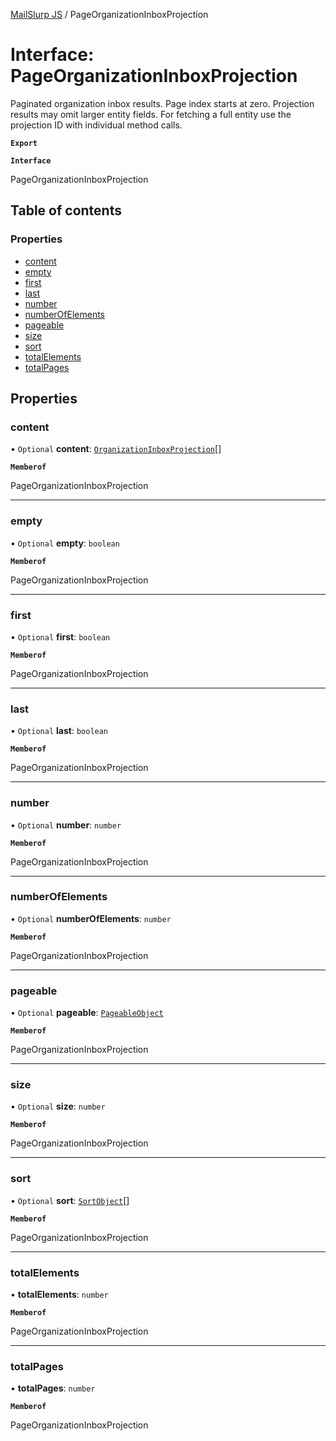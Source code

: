 [MailSlurp JS](../README.md) / PageOrganizationInboxProjection

# Interface: PageOrganizationInboxProjection

Paginated organization inbox results. Page index starts at zero. Projection results may omit larger entity fields. For fetching a full entity use the projection ID with individual method calls.

**`Export`**

**`Interface`**

PageOrganizationInboxProjection

## Table of contents

### Properties

- [content](PageOrganizationInboxProjection.md#content)
- [empty](PageOrganizationInboxProjection.md#empty)
- [first](PageOrganizationInboxProjection.md#first)
- [last](PageOrganizationInboxProjection.md#last)
- [number](PageOrganizationInboxProjection.md#number)
- [numberOfElements](PageOrganizationInboxProjection.md#numberofelements)
- [pageable](PageOrganizationInboxProjection.md#pageable)
- [size](PageOrganizationInboxProjection.md#size)
- [sort](PageOrganizationInboxProjection.md#sort)
- [totalElements](PageOrganizationInboxProjection.md#totalelements)
- [totalPages](PageOrganizationInboxProjection.md#totalpages)

## Properties

### content

• `Optional` **content**: [`OrganizationInboxProjection`](OrganizationInboxProjection.md)[]

**`Memberof`**

PageOrganizationInboxProjection

___

### empty

• `Optional` **empty**: `boolean`

**`Memberof`**

PageOrganizationInboxProjection

___

### first

• `Optional` **first**: `boolean`

**`Memberof`**

PageOrganizationInboxProjection

___

### last

• `Optional` **last**: `boolean`

**`Memberof`**

PageOrganizationInboxProjection

___

### number

• `Optional` **number**: `number`

**`Memberof`**

PageOrganizationInboxProjection

___

### numberOfElements

• `Optional` **numberOfElements**: `number`

**`Memberof`**

PageOrganizationInboxProjection

___

### pageable

• `Optional` **pageable**: [`PageableObject`](PageableObject.md)

**`Memberof`**

PageOrganizationInboxProjection

___

### size

• `Optional` **size**: `number`

**`Memberof`**

PageOrganizationInboxProjection

___

### sort

• `Optional` **sort**: [`SortObject`](SortObject.md)[]

**`Memberof`**

PageOrganizationInboxProjection

___

### totalElements

• **totalElements**: `number`

**`Memberof`**

PageOrganizationInboxProjection

___

### totalPages

• **totalPages**: `number`

**`Memberof`**

PageOrganizationInboxProjection
